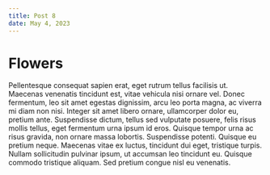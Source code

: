 ```yaml
--- 
title: Post 8
date: May 4, 2023
---
```


# Flowers

Pellentesque consequat sapien erat, eget rutrum tellus facilisis ut. Maecenas venenatis tincidunt est, vitae vehicula nisi ornare vel. Donec fermentum, leo sit amet egestas dignissim, arcu leo porta magna, ac viverra mi diam non nisi. Integer sit amet libero ornare, ullamcorper dolor eu, pretium ante. Suspendisse dictum, tellus sed vulputate posuere, felis risus mollis tellus, eget fermentum urna ipsum id eros. Quisque tempor urna ac risus gravida, non ornare massa lobortis. Suspendisse potenti. Quisque eu pretium neque. Maecenas vitae ex luctus, tincidunt dui eget, tristique turpis. Nullam sollicitudin pulvinar ipsum, ut accumsan leo tincidunt eu. Quisque commodo tristique aliquam. Sed pretium congue nisl eu venenatis.